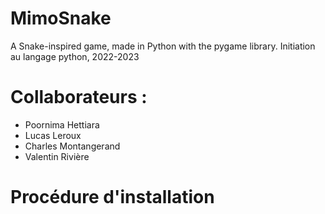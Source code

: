 # MimoSnake
A Snake-inspired game, made in Python with the pygame library.
Initiation au langage python, 2022-2023

# Collaborateurs :
* Poornima Hettiara
* Lucas Leroux
* Charles Montangerand
* Valentin Rivière

# Procédure d'installation
